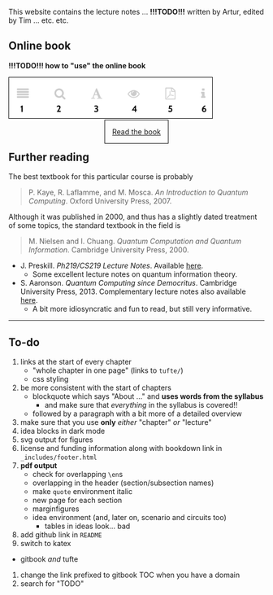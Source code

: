 This website contains the lecture notes ... **!!!TODO!!!** written by Artur, edited by Tim ... etc. etc.

## Online book

**!!!TODO!!! how to "use" the online book**

[<img src="gitbook-toolbar.png" alt="The book toolbar" width="400" style="border: 1px solid black;">]()

<div style="text-align: center;margin: 1em"><a href="book/" style="padding: 1em;border: 1px solid black;">Read the book</a></div>

## Further reading

The best textbook for this particular course is probably
> P. Kaye, R. Laflamme, and M. Mosca. _An Introduction to Quantum Computing_. Oxford University Press, 2007.

Although it was published in 2000, and thus has a slightly dated treatment of some topics, the standard textbook in the field is
> M. Nielsen and I. Chuang. _Quantum Computation and Quantum Information_. Cambridge University Press, 2000.

- J. Preskill. _Ph219/CS219 Lecture Notes_. Available [here](http://theory.caltech.edu/~preskill/ph219/index.html#lecture).
    + Some excellent lecture notes on quantum information theory.
- S. Aaronson. _Quantum Computing since Democritus_. Cambridge University Press, 2013. Complementary lecture notes also available [here](https://www.scottaaronson.com/democritus/).
    + A bit more idiosyncratic and fun to read, but still very informative.

---

## To-do

1. links at the start of every chapter
    + "whole chapter in one page" (links to `tufte/`)
    + css styling
1. be more consistent with the start of chapters
    + blockquote which says "About ..." and **uses words from the syllabus**
        * and make sure that _everything_ in the syllabus is covered!!
    + followed by a paragraph with a bit more of a detailed overview
1. make sure that you use **only** _either_ "chapter" _or_ "lecture"
1. idea blocks in dark mode
1. svg output for figures
1. license and funding information along with bookdown link in `_includes/footer.html`
1. **pdf output**
    + check for overlapping `\en`s
    + overlapping in the header (section/subsection names)
    + make `quote` environment italic
    + new page for each section
    + marginfigures
    + idea environment (and, later on, scenario and circuits too)
        * tables in ideas look... bad
1. add github link in `README`
1. switch to katex
  + gitbook _and_ tufte
1. change the link prefixed to gitbook TOC when you have a domain
1. search for "TODO"

